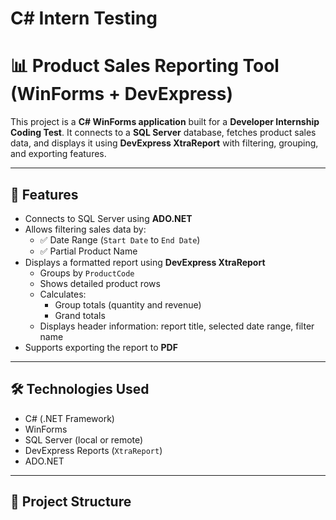 # C# Intern Testing

# 📊 Product Sales Reporting Tool (WinForms + DevExpress)

This project is a **C# WinForms application** built for a **Developer Internship Coding Test**. It connects to a **SQL Server** database, fetches product sales data, and displays it using **DevExpress XtraReport** with filtering, grouping, and exporting features.

---

## 🧩 Features

- Connects to SQL Server using **ADO.NET**
- Allows filtering sales data by:
  - ✅ Date Range (`Start Date` to `End Date`)
  - ✅ Partial Product Name
- Displays a formatted report using **DevExpress XtraReport**
  - Groups by `ProductCode`
  - Shows detailed product rows
  - Calculates:
    - Group totals (quantity and revenue)
    - Grand totals
  - Displays header information: report title, selected date range, filter name
- Supports exporting the report to **PDF**

---

## 🛠️ Technologies Used

- C# (.NET Framework)
- WinForms
- SQL Server (local or remote)
- DevExpress Reports (`XtraReport`)
- ADO.NET

---

## 📁 Project Structure


